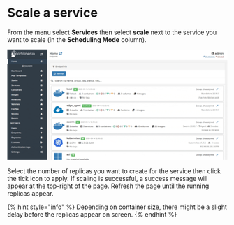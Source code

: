 # Scale a service

From the menu select **Services** then select **scale** next to the service you want to scale \(in the **Scheduling Mode** column\).

![](../../../.gitbook/assets/be-services-scale-1.gif)

Select the number of replicas you want to create for the service then click the tick icon to apply. If scaling is successful, a success message will appear at the top-right of the page. Refresh the page until the running replicas appear.

{% hint style="info" %}
Depending on container size, there might be a slight delay before the replicas appear on screen.
{% endhint %}

